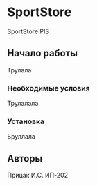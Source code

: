# SportStore
SportStore PIS

## Начало работы
Трулала

### Необходимые условия

Трулалала

### Установка

Бруллала

## Авторы

Прицак И.С. ИП-202